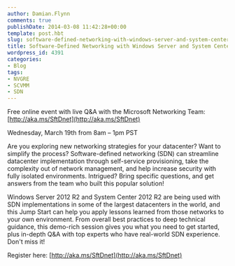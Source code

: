 ```yaml
---
author: Damian.Flynn
comments: true
publishDate: 2014-03-08 11:42:28+00:00
template: post.hbt
slug: software-defined-networking-with-windows-server-and-system-center-jump-start
title: Software-Defined Networking with Windows Server and System Center Jump Start
wordpress_id: 4391
categories:
- Blog
tags:
- NVGRE
- SCVMM
- SDN
---
```


Free online event with live Q&A with the Microsoft Networking Team: [http://aka.ms/SftDnet](http://aka.ms/SftDnet)

Wednesday, March 19th from 8am – 1pm PST

Are you exploring new networking strategies for your datacenter? Want to simplify the process? Software-defined networking (SDN) can streamline datacenter implementation through self-service provisioning, take the complexity out of network management, and help increase security with fully isolated environments. Intrigued? Bring specific questions, and get answers from the team who built this popular solution! 

  
Windows Server 2012 R2 and System Center 2012 R2 are being used with SDN implementations in some of the largest datacenters in the world, and this Jump Start can help you apply lessons learned from those networks to your own environment. From overall best practices to deep technical guidance, this demo-rich session gives you what you need to get started, plus in-depth Q&A with top experts who have real-world SDN experience. Don't miss it!

Register here: [http://aka.ms/SftDnet](http://aka.ms/SftDnet)
